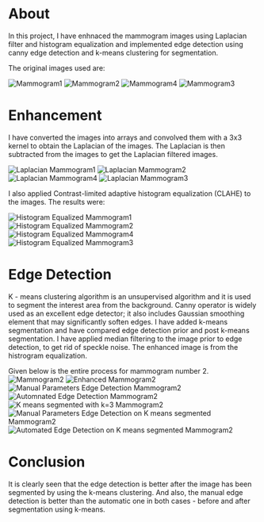 # About

In this project, I have enhnaced the mammogram images using Laplacian filter and histogram equalization and implemented edge detection using canny edge detection and k-means clustering for segmentation. 

The original images used are:

![Mammogram1](https://github.com/Anniebbb/ImageProcessing/blob/master/mam1.jpg) ![Mammogram2](https://github.com/Anniebbb/ImageProcessing/blob/master/mam2.jpg)  ![Mammogram4](https://github.com/Anniebbb/ImageProcessing/blob/master/mam4.jpg)
![Mammogram3](https://github.com/Anniebbb/ImageProcessing/blob/master/mam3.jpg)


# Enhancement

I have converted the images into arrays and convolved them with a 3x3 kernel to obtain the Laplacian of the images. The Laplacian is then subtracted from the images to get the Laplacian filtered images.


![Laplacian Mammogram1](https://github.com/Anniebbb/ImageProcessing/blob/master/lap1.jpg) ![Laplacian Mammogram2](https://github.com/Anniebbb/ImageProcessing/blob/master/lap2.jpg) ![Laplacian Mammogram4](https://github.com/Anniebbb/ImageProcessing/blob/master/lap4.jpg)
![Laplacian Mammogram3](https://github.com/Anniebbb/ImageProcessing/blob/master/lap3.jpg)

I also applied Contrast-limited adaptive histogram equalization (CLAHE) to the images. The results were:

![Histogram Equalized Mammogram1](https://github.com/Anniebbb/ImageProcessing/blob/master/h1.jpg) ![Histogram Equalized Mammogram2](https://github.com/Anniebbb/ImageProcessing/blob/master/h2.jpg) ![Histogram Equalized Mammogram4](https://github.com/Anniebbb/ImageProcessing/blob/master/h4.jpg)
![Histogram Equalized Mammogram3](https://github.com/Anniebbb/ImageProcessing/blob/master/h3.jpg)


# Edge Detection

K - means clustering algorithm is an unsupervised algorithm and it is used to segment the interest area from the background. 
Canny operator is widely used as an excellent edge detector; it also includes Gaussian smoothing element that may significantly soften edges. I have added k-means segmentation and have compared edge detection prior and post k-means segmentation. I have applied median filtering to the image prior to edge detection, to get rid of speckle noise. The enhanced image is from the histrogram equalization.

Given below is the entire process for mammogram number 2.
![Mammogram2](https://github.com/Anniebbb/ImageProcessing/blob/master/m1.jpg) ![Enhanced Mammogram2](https://github.com/Anniebbb/ImageProcessing/blob/master/m2.jpg) ![Manual Parameters Edge Detection Mammogram2](https://github.com/Anniebbb/ImageProcessing/blob/master/m3.jpg) ![ Automnated Edge Detection Mammogram2](https://github.com/Anniebbb/ImageProcessing/blob/master/m4.jpg) ![K means segmented with k=3 Mammogram2](https://github.com/Anniebbb/ImageProcessing/blob/master/m5.jpg) ![Manual Parameters Edge Detection on K means segmented Mammogram2](https://github.com/Anniebbb/ImageProcessing/blob/master/m6.jpg) ![Automated Edge Detection on K means segmented Mammogram2](https://github.com/Anniebbb/ImageProcessing/blob/master/m7.jpg)

# Conclusion
It is clearly seen that the edge detection is better after the image has been segmented by using the k-means clustering. And also, the manual edge detection is better than the automatic one in both cases - before and after segmentation using k-means. 
